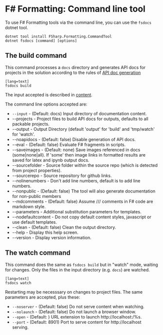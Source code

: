 ﻿F# Formatting: Command line tool
================================

To use F# Formatting tools via the command line, you can use the `fsdocs` dotnet tool.

    dotnet tool install FSharp.Formatting.CommandTool
    dotnet fsdocs [command] [options]

The build command
----------------------------

This command processes a `docs` directory and generates API docs for projects in the solution according to the
rules of [API doc generation](apidocs.html)

    [lang=text]
    fsdocs build

The input accepted is described in [content](content.html).

The command line options accepted are:

  * `--input` - (Default: docs) Input directory of documentation content.
  * --projects - Project files to build API docs for outputs, defaults to all packable projects.
  * --output     -         Output Directory (default 'output' for 'build' and 'tmp/watch' for 'watch'.
  * --noapidocs   -        (Default: false) Disable generation of API docs.
  * --eval         -       (Default: false) Evaluate F# fragments in scripts.
  * --saveimages    -      (Default: none) Save images referenced in docs (some|none|all). If 'some' then image links in formatted results are saved for latex and ipynb output docs.
  * --sourcefolder   -     Source folder within the source repo (which is detected from project properties).
  * --sourcerepo     -     Source repository for github links.
  * --nolinenumbers   -    Don't add line numbers, default is to add line numbers.
  * --nonpublic       -    (Default: false) The tool will also generate documentation for non-public members
  * --mdcomments       -   (Default: false) Assume /// comments in F# code are markdown style.
  * --parameters        -  Additional substitution parameters for templates.
  * --nodefaultcontent  -  Do not copy default content styles, javascript or use default templates.
  * --clean             -  (Default: false) Clean the output directory.
  * --help              -  Display this help screen.
  * --version           -  Display version information.
  

The watch command
----------------------------

This command does the same as `fsdocs build` but in "watch" mode, waiting for changes. Only the files in the input
directory (e.g. `docs`) are watched.

    [lang=text]
    fsdocs watch

 Restarting may be necesssary on changes to project files. The same parameters are accepted, plus these:

  * `--noserver` - (Default: false) Do not serve content when watching.
  * `--nolaunch` - (Default: false) Do not launch a browser window.
  * `--open` - (Default: ) URL extension to launch http://localhost:<port>/%s.
  * `--port` - (Default: 8901) Port to serve content for http://localhost serving.



